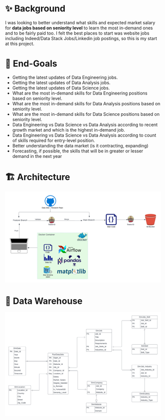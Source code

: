 # ✨ Background
I was looking to better understand what skills and expected market salary for **data jobs based on seniority level** to learn the most in-demand ones and to be fairly paid too. I felt the best places to start was website jobs including Indeed/Data Stack Jobs/Linkedin job postings, so this is my start at this project.

# 🎯 End-Goals
- Getting the latest updates of Data Engineering jobs.
- Getting the latest updates of Data Analysis jobs.
- Getting the latest updates of Data Science jobs.
- What are the most in-demand skills for Data Engineering positions based on seniority level.
- What are the most in-demand skills for Data Analysis positions based on seniority level.
- What are the most in-demand skills for Data Science positions based on seniority level.
- Data Engineering vs Data Science vs Data Analysis according to recent growth market and which is the highest in-demand job.
- Data Engineering vs Data Science vs Data Analysis according to count of skills required for entry-level position.
- Better understanding the data market (is it contracting, expanding)
- Forecasting, if possible, the skills that will be in greater or lesser demand in the next year

# 🏗 Architecture
![Architecture](https://github.com/mhmdawnallah/Data-Jobs-Research/blob/main/static/images/Architecture.png)

# 🏢 Data Warehouse
![Data Warehouse](https://github.com/mhmdawnallah/Data-Jobs-Research/blob/main/static/images/Data%20Warehouse.png)
